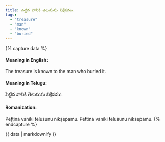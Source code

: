 ```yaml
---
title: పెట్టిన వానికి తెలుసును నిక్షేపము.
tags:
  - "treasure"
  - "man"
  - "known"
  - "buried"
---
```


{% capture data %}
#### Meaning in English:
The treasure is known to the man who buried it.

#### Meaning in Telugu:
పెట్టిన వానికి తెలుసును నిక్షేపము.

#### Romanization:
Peṭṭina vāniki telusunu nikṣēpamu.
Pettina vaniki telusunu niksepamu.
{% endcapture %}

{{ data | markdownify }}

